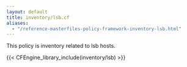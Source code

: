 ```yaml
---
layout: default
title: inventory/lsb.cf
aliases:
  - "/reference-masterfiles-policy-framework-inventory-lsb.html"
---
```


This policy is inventory related to lsb hosts.

{{< CFEngine_library_include(inventory/lsb) >}}

